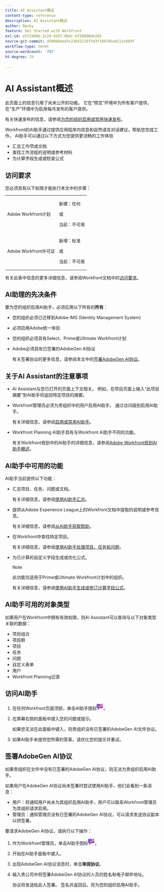 ```yaml
---
title: AI Assistant概述
content-type: reference
description: AI Assistant概述
author: Becky
feature: Get Started with Workfront
exl-id: e5f2408b-2c29-4257-8bdc-bf20880de265
source-git-commit: d58088eed3c23652226f5d3f104705ed112c0b9f
workflow-type: tm+mt
source-wordcount: '707'
ht-degree: 1%

---
```


# AI Assistant概述

<span class="preview">此页面上的信息引用了尚未公开的功能。 它在“预览”环境中为所有客户提供，在“生产”环境中为启用每月发布的客户提供。</span>

<span class="preview">有关快速发布的信息，请参阅[为您的组织启用或禁用快速发布](/help/quicksilver/administration-and-setup/set-up-workfront/configure-system-defaults/enable-fast-release-process.md)。</span>

Workfront的AI助手通过提供应用程序内信息和自然语言对话建议，帮助您完成工作。 AI助手可以通过以下方式为您提供更流畅的工作体验

* 汇总工作项或文档
* 查找工作流程的说明或参考材料
* 为计算字段生成或检查公式

## 访问要求

您必须具有以下权限才能执行本文中的步骤：

<table style="table-layout:auto"> 
 <col> 
 <col> 
 <tbody> 
  <tr> 
   <td role="rowheader">Adobe Workfront计划</td> 
   <td><p>新建：任何</p>
       <p>或</p>
       <p>当前：不可用</p></td>
  </tr> 
  <tr> 
   <td role="rowheader">Adobe Workfront许可证</td> 
   <td><p>新增：标准</p>
       <p>或</p>
       <p>当前：不可用</p></td>
  </tr> 
 </tbody> 
</table>

有关此表中信息的更多详细信息，请参阅Workfront文档中的[访问要求](/help/quicksilver/administration-and-setup/add-users/access-levels-and-object-permissions/access-level-requirements-in-documentation.md)。

## AI助理的先决条件

要为您的组织启用AI助手，必须应用以下所有的&#x200B;**所有**：

* 您的组织必须已迁移到Adobe IMS (Identity Management System)
* 必须启用Adobe统一体验
* 您的组织必须具有Select、Prime或Ultimate Workfront计划
* Adobe必须具有已签署的AdobeGen AI协议

  有关签署协议的更多信息，请参阅本文中的[签署AdobeGen AI协议](/help/quicksilver/workfront-basics/ai-assistant/ai-assistant-overview.md#sign-the-adobe-gen-ai-agreement)。

## 关于AI Assistant的注意事项

* AI Assistant与您已打开的页面上下文相关。 例如，在项目页面上输入“此项目摘要”到AI助手将返回特定项目的摘要。
* Workfront管理员必须为贵组织中的用户启用AI助手。 通过访问级别启用AI助手。

  有关详细信息，请参阅[启用或禁用AI助手](/help/quicksilver/workfront-basics/ai-assistant/enable-or-disable-assistant.md)。

* Workfront Planning AI助手具有与Workfront AI助手不同的功能。

  有关Workfront规划中的AI助手的详细信息，请参阅[Adobe Workfront规划AI助手概述](/help/quicksilver/planning/general/planning-ai-assistant-overview.md)。


## AI助手中可用的功能

AI助手当前提供以下功能：

* 汇总项目、任务、问题或文档。

  有关详细信息，请参阅[使用AI助手汇总](/help/quicksilver/workfront-basics/ai-assistant/summarize-this.md)。

* 提供从Adobe Experience League上的Workfront文档中提取的说明或参考信息。

  有关详细信息，请参阅[从AI助手获取帮助](/help/quicksilver/workfront-basics/ai-assistant/use-ai-to-retrieve-instructions.md)。

<div class="preview">

* 在Workfront中查找特定项目。

  有关详细信息，请参阅[使用AI助手处理项目、任务和问题](/help/quicksilver/workfront-basics/ai-assistant/work-with-pti-through-ai-assisant.md)。

</div>

* 为已计算的自定义字段生成或优化公式。

  >[!NOTE]
  >
  >此功能仅适用于Prime或Ultimate Workfront计划中的组织。

  有关详细信息，请参阅[使用AI助手生成或修订计算字段公式](/help/quicksilver/workfront-basics/ai-assistant/use-ai-assistant-to-check-formulas.md)。

<!--<div class="preview">
* Summarizing updates, uploaded documents, and other notable changes about your projects within the following time frames: 24 hours, 3 days, 7 days in Priorities.

For more information, see [Catch up on work in Priorities](/help/quicksilver/workfront-basics/priorities/catch-me-up.md).

</div>-->

## AI助手可用的对象类型

如果用户在Workfront中拥有有效权限，则AI Assistant可以查询与以下对象类型关联的数据：

* 项目组合
* 项目群
* 项目
* 任务
* 问题
* 自定义表单
* 用户
* Workfront Planning记录


## 访问AI助手

1. 在任何Workfront页面顶部，单击AI助手图标![](/help/quicksilver/workfront-basics/ai-assistant/assets/ai-assistant-icon.png)。
1. 在屏幕右侧的面板中键入您的问题或提示。

   如果您无法在此面板中键入，则贵组织没有已签署的AdobeGen AI文件协议。

1. 如果AI助手未提供您所需的答案，请优化您的提示并重试。

## 签署AdobeGen AI协议

如果贵组织在文件中没有已签署的AdobeGen AI协议，则无法为贵组织启用AI助手。

如果用户在AdobeGen AI协议尚未签署时尝试使用AI助手，他们会看到一条消息：

* 用户：将通知用户尚未为其组织启用AI助手，用户可以联系Workfront管理员为其组织请求启用。
* 管理员：通知管理员没有已签署的AdobeGen AI协议，可以请求发送协议副本以供签署。

要请求AdobeGen AI协议，请执行以下操作：

1. 作为Workfront管理员，单击AI助手图标![](/help/quicksilver/workfront-basics/ai-assistant/assets/ai-assistant-icon.png)。
1. 开始在AI助手面板中键入。
1. 出现AdobeGen AI协议消息时，单击&#x200B;**审阅协议**。
1. 输入贵公司中将签署AdobeGen AI协议的人员的姓名和电子邮件地址。

   协议将发送给此人签署。 签名并返回后，将为您的组织启用AI助手。
